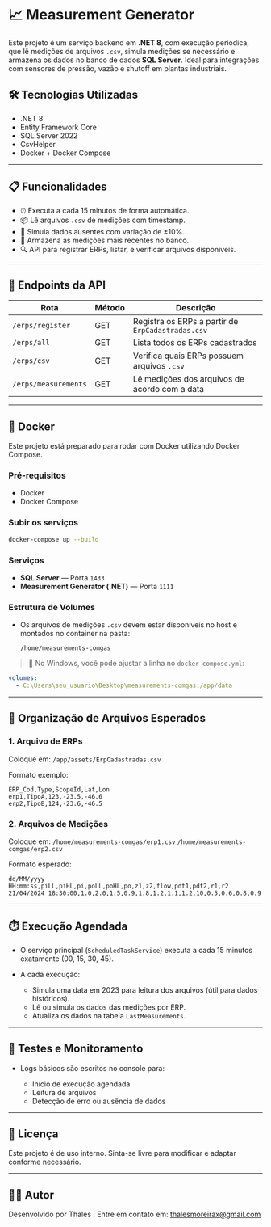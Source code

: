 # 📈 Measurement Generator

Este projeto é um serviço backend em **.NET 8**, com execução periódica, que lê medições de arquivos `.csv`, simula medições se necessário e armazena os dados no banco de dados **SQL Server**. Ideal para integrações com sensores de pressão, vazão e shutoff em plantas industriais.

## 🛠️ Tecnologias Utilizadas

- .NET 8
- Entity Framework Core
- SQL Server 2022
- CsvHelper
- Docker + Docker Compose

---

## 📋 Funcionalidades

- ⏰ Executa a cada 15 minutos de forma automática.
- 📦 Lê arquivos `.csv` de medições com timestamp.
- 🔄 Simula dados ausentes com variação de ±10%.
- 💾 Armazena as medições mais recentes no banco.
- 🔍 API para registrar ERPs, listar, e verificar arquivos disponíveis.

---

## 🔌 Endpoints da API

| Rota                       | Método | Descrição                                        |
|---------------------------|--------|--------------------------------------------------|
| `/erps/register`          | GET    | Registra os ERPs a partir de `ErpCadastradas.csv` |
| `/erps/all`               | GET    | Lista todos os ERPs cadastrados                 |
| `/erps/csv`               | GET    | Verifica quais ERPs possuem arquivos `.csv`     |
| `/erps/measurements`      | GET    | Lê medições dos arquivos de acordo com a data   |

---

## 🐳 Docker

Este projeto está preparado para rodar com Docker utilizando Docker Compose.

### Pré-requisitos

- Docker
- Docker Compose

### Subir os serviços

```bash
docker-compose up --build
````

### Serviços

* **SQL Server** — Porta `1433`
* **Measurement Generator (.NET)** — Porta `1111`

### Estrutura de Volumes

* Os arquivos de medições `.csv` devem estar disponíveis no host e montados no container na pasta:

  ```
  /home/measurements-comgas
  ```

> 📝 No Windows, você pode ajustar a linha no `docker-compose.yml`:

```yaml
volumes:
  - C:\Users\seu_usuario\Desktop\measurements-comgas:/app/data
```

---

## 📂 Organização de Arquivos Esperados

### 1. Arquivo de ERPs

Coloque em:
`/app/assets/ErpCadastradas.csv`

Formato exemplo:

```csv
ERP_Cod,Type,ScopeId,Lat,Lon
erp1,TipoA,123,-23.5,-46.6
erp2,TipoB,124,-23.6,-46.5
```

### 2. Arquivos de Medições

Coloque em:
`/home/measurements-comgas/erp1.csv`
`/home/measurements-comgas/erp2.csv`

Formato esperado:

```csv
dd/MM/yyyy HH:mm:ss,piLL,piHL,pi,poLL,poHL,po,z1,z2,flow,pdt1,pdt2,r1,r2
21/04/2024 18:30:00,1.0,2.0,1.5,0.9,1.8,1.2,1.1,1.2,10,0.5,0.6,0.8,0.9
```

---

## ⏱️ Execução Agendada

* O serviço principal (`ScheduledTaskService`) executa a cada 15 minutos exatamente (00, 15, 30, 45).
* A cada execução:

  * Simula uma data em 2023 para leitura dos arquivos (útil para dados históricos).
  * Lê ou simula os dados das medições por ERP.
  * Atualiza os dados na tabela `LastMeasurements`.

---

## 🧪 Testes e Monitoramento

* Logs básicos são escritos no console para:

  * Início de execução agendada
  * Leitura de arquivos
  * Detecção de erro ou ausência de dados

---

## 📃 Licença

Este projeto é de uso interno. Sinta-se livre para modificar e adaptar conforme necessário.

---

## 👨‍💻 Autor

Desenvolvido por Thales .
Entre em contato em: thalesmoreirax@gmail.com
```

